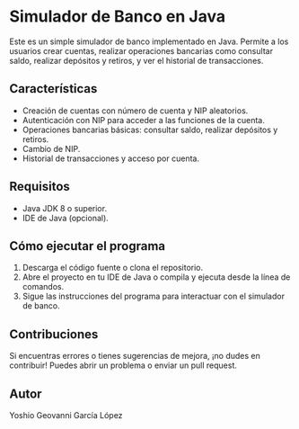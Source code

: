 # Simulador de Banco en Java

Este es un simple simulador de banco implementado en Java. Permite a los usuarios crear cuentas, realizar operaciones bancarias como consultar saldo, realizar depósitos y retiros, y ver el historial de transacciones.

## Características

- Creación de cuentas con número de cuenta y NIP aleatorios.
- Autenticación con NIP para acceder a las funciones de la cuenta.
- Operaciones bancarias básicas: consultar saldo, realizar depósitos y retiros.
- Cambio de NIP.
- Historial de transacciones y acceso por cuenta.

## Requisitos

- Java JDK 8 o superior.
- IDE de Java (opcional).

## Cómo ejecutar el programa

1. Descarga el código fuente o clona el repositorio.
2. Abre el proyecto en tu IDE de Java o compila y ejecuta desde la línea de comandos.
3. Sigue las instrucciones del programa para interactuar con el simulador de banco.

## Contribuciones

Si encuentras errores o tienes sugerencias de mejora, ¡no dudes en contribuir! Puedes abrir un problema o enviar un pull request.

## Autor

Yoshio Geovanni García López
